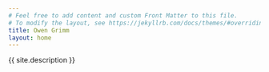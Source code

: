 ```yaml
---
# Feel free to add content and custom Front Matter to this file.
# To modify the layout, see https://jekyllrb.com/docs/themes/#overriding-theme-defaults
title: Owen Grimm
layout: home
---
```


{{ site.description }}
